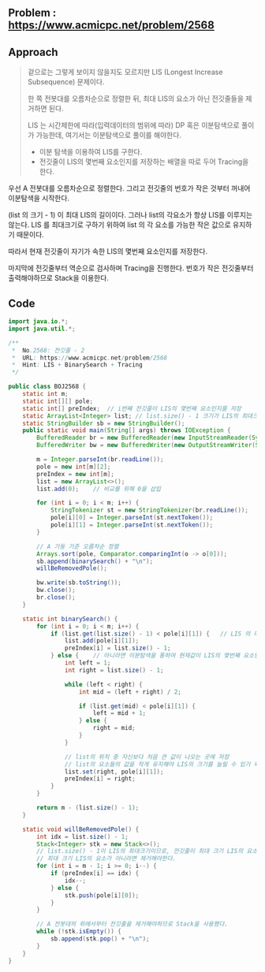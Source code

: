 ## Problem : https://www.acmicpc.net/problem/2568

## Approach

> 겉으로는 그렇게 보이지 않을지도 모르지만 LIS (Longest Increase Subsequence) 문제이다.
>
> 한 쪽 전봇대를 오름차순으로 정렬한 뒤, 최대 LIS의 요소가 아닌 전깃줄들을 제거하면 된다.
>
> LIS 는 시간제한에 따라(입력데이터의 범위에 따라) DP 혹은 이분탐색으로 풀이가 가능한데, 여기서는 이분탐색으로 풀이를 해야한다.
>
> - 이분 탐색을 이용하여 LIS를 구한다.
> - 전깃줄이 LIS의 몇번째 요소인지를 저장하는 배열을 따로 두어 Tracing을 한다.

우선 A 전봇대를 오름차순으로 정렬한다. 그리고 전깃줄의 번호가 작은 것부터 꺼내어 이분탐색을 시작한다.

(list 의 크기 - 1) 이 최대 LIS의 길이이다. 그러나 list의 각요소가 항상 LIS를 이루지는 않는다. LIS 를 최대크기로 구하기 위하여 list 의 각 요소를 가능한 작은 값으로 유지하기 때문이다.

따라서 현재 전깃줄이 자기가 속한 LIS의 몇번째 요소인지를 저장한다. 

마지막에 전깃줄부터 역순으로 검사하며 Tracing을 진행한다. 번호가 작은 전깃줄부터 출력해야하므로 Stack을 이용한다.

## Code

```java
import java.io.*;
import java.util.*;

/**
 *  No.2568: 전깃줄 - 2
 *  URL: https://www.acmicpc.net/problem/2568
 *  Hint: LIS + BinarySearch + Tracing
 */

public class BOJ2568 {
    static int m;
    static int[][] pole;
    static int[] preIndex;  // i번째 전깃줄이 LIS의 몇번째 요소인지를 저장
    static ArrayList<Integer> list; // list.size() - 1 크기가 LIS의 최대크기 (list의 요소가 항상 LIS는 아님)
    static StringBuilder sb = new StringBuilder();
    public static void main(String[] args) throws IOException {
        BufferedReader br = new BufferedReader(new InputStreamReader(System.in));
        BufferedWriter bw = new BufferedWriter(new OutputStreamWriter(System.out));

        m = Integer.parseInt(br.readLine());
        pole = new int[m][2];
        preIndex = new int[m];
        list = new ArrayList<>();
        list.add(0);    // 비교를 위해 0을 삽입

        for (int i = 0; i < m; i++) {
            StringTokenizer st = new StringTokenizer(br.readLine());
            pole[i][0] = Integer.parseInt(st.nextToken());
            pole[i][1] = Integer.parseInt(st.nextToken());
        }

        // A 기둥 기준 오름차순 정렬
        Arrays.sort(pole, Comparator.comparingInt(o -> o[0]));
        sb.append(binarySearch() + "\n");
        willBeRemovedPole();

        bw.write(sb.toString());
        bw.close();
        br.close();
    }

    static int binarySearch() {
        for (int i = 0; i < m; i++) {
            if (list.get(list.size() - 1) < pole[i][1]) {   // LIS 의 마지막 요소보다 크면 LIS의 마지막 요소를 갱신
                list.add(pole[i][1]);
                preIndex[i] = list.size() - 1;
            } else {    // 아니라면 이분탐색을 통하여 현재값이 LIS의 몇번째 요소인지를 탐색
                int left = 1;
                int right = list.size() - 1;

                while (left < right) {
                    int mid = (left + right) / 2;

                    if (list.get(mid) < pole[i][1]) {
                        left = mid + 1;
                    } else {
                        right = mid;
                    }
                }

                // list의 위치 중 자신보다 처음 큰 값이 나오는 곳에 저장
                // list의 요소들의 값을 작게 유지해야 LIS의 크기를 늘릴 수 있기 때문
                list.set(right, pole[i][1]);
                preIndex[i] = right;
            }
        }

        return m - (list.size() - 1);
    }

    static void willBeRemovedPole() {
        int idx = list.size() - 1;
        Stack<Integer> stk = new Stack<>();
        // list.size() - 1이 LIS의 최대크기이므로, 전깃줄이 최대 크기 LIS의 요소인지를 판단하고,
        // 최대 크기 LIS의 요소가 아니라면 제거해야한다.
        for (int i = m - 1; i >= 0; i--) {
            if (preIndex[i] == idx) {
                idx--;
            } else {
                stk.push(pole[i][0]);
            }
        }

        // A 전봇대의 위에서부터 전깃줄을 제거해야하므로 Stack을 사용했다.
        while (!stk.isEmpty()) {
            sb.append(stk.pop() + "\n");
        }
    }
}
```

